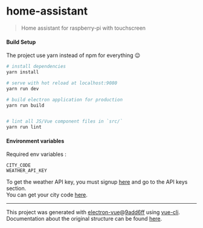 # home-assistant

> Home assistant for raspberry-pi with touchscreen

#### Build Setup

The project use yarn instead of npm for everything :wink:

```bash
# install dependencies
yarn install

# serve with hot reload at localhost:9080
yarn run dev

# build electron application for production
yarn run build


# lint all JS/Vue component files in `src/`
yarn run lint
```

#### Environment variables

Required env variables :

```
CITY_CODE
WEATHER_API_KEY
```

To get the weather API key, you must signup [here](https://openweathermap.org) and go to the API keys section.  
You can get your city code [here](http://bulk.openweathermap.org/sample/city.list.json.gz).

---

This project was generated with [electron-vue](https://github.com/SimulatedGREG/electron-vue)@[9add6ff](https://github.com/SimulatedGREG/electron-vue/tree/9add6ff4d47eaf8fb9f04efd0aca7be4dc6fb69d) using [vue-cli](https://github.com/vuejs/vue-cli). Documentation about the original structure can be found [here](https://simulatedgreg.gitbooks.io/electron-vue/content/index.html).
